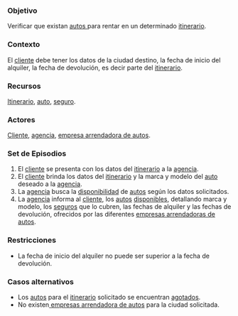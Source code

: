 ### Objetivo

Verificar que existan [autos ](https://app.nuclino.com/Curso-LEL/Agencia-de-Viajes/Objeto-Auto-bf39c08c-4d7e-4af8-a986-76e5fbd5390a)para rentar en un determinado [itinerario](https://app.nuclino.com/Curso-LEL/Agencia-de-Viajes/Objeto-Itinerario-77d6777d-c052-43d0-a2e9-adc68b1593ee).

### Contexto

El [cliente](https://app.nuclino.com/Curso-LEL/Agencia-de-Viajes/Sujeto-Pasajero-Husped-Cliente-1aca8769-d624-47f7-9373-9682438afab4) debe tener los datos de la ciudad destino, la fecha de inicio del alquiler, la fecha de devolución, es decir parte del [itinerario](https://app.nuclino.com/Curso-LEL/Agencia-de-Viajes/Objeto-Itinerario-77d6777d-c052-43d0-a2e9-adc68b1593ee).

### Recursos

[Itinerario](https://app.nuclino.com/Curso-LEL/Agencia-de-Viajes/Objeto-Itinirario-77d6777d-c052-43d0-a2e9-adc68b1593ee), [auto](https://app.nuclino.com/Curso-LEL/Agencia-de-Viajes/Objeto-Auto-bf39c08c-4d7e-4af8-a986-76e5fbd5390a), [seguro](https://app.nuclino.com/Curso-LEL/Agencia-de-Viajes/Objeto-Seguro-para-el-auto-4db8135a-4713-4ad3-a296-2ce2440d8eba).

### Actores

[Cliente](https://app.nuclino.com/Curso-LEL/Agencia-de-Viajes/Sujeto-Pasajero-Husped-Cliente-1aca8769-d624-47f7-9373-9682438afab4), [agencia](https://app.nuclino.com/Curso-LEL/Agencia-de-Viajes/Sujeto-Agencia-6adc03c5-323c-474f-8d0f-142686ff34ba), [empresa arrendadora de autos](https://app.nuclino.com/Curso-LEL/Agencia-de-Viajes/Sujeto-Empresa-arrendadora-de-autos-e0cac858-9bdf-4640-97fd-7dd92834c375).

### Set de Episodios

1. El [cliente](https://app.nuclino.com/Curso-LEL/Agencia-de-Viajes/Sujeto-Pasajero-Husped-Cliente-1aca8769-d624-47f7-9373-9682438afab4) se presenta con los datos del [itinerario](https://app.nuclino.com/Curso-LEL/Agencia-de-Viajes/Objeto-Itinirario-77d6777d-c052-43d0-a2e9-adc68b1593ee) a la [agencia](https://app.nuclino.com/Curso-LEL/Agencia-de-Viajes/Sujeto-Agencia-6adc03c5-323c-474f-8d0f-142686ff34ba).
2. El [cliente](https://app.nuclino.com/Curso-LEL/Agencia-de-Viajes/Sujeto-Pasajero-Husped-Cliente-1aca8769-d624-47f7-9373-9682438afab4) brinda los datos del [itinerario](https://app.nuclino.com/Curso-LEL/Agencia-de-Viajes/Objeto-Itinirario-77d6777d-c052-43d0-a2e9-adc68b1593ee) y la marca y modelo del [auto](https://app.nuclino.com/Curso-LEL/Agencia-de-Viajes/Objeto-Auto-bf39c08c-4d7e-4af8-a986-76e5fbd5390a) deseado a la [agencia](https://app.nuclino.com/Curso-LEL/Agencia-de-Viajes/Sujeto-Agencia-6adc03c5-323c-474f-8d0f-142686ff34ba).
3. La [agencia](https://app.nuclino.com/Curso-LEL/Agencia-de-Viajes/Sujeto-Agencia-6adc03c5-323c-474f-8d0f-142686ff34ba) busca la [disponibilidad](https://app.nuclino.com/Curso-LEL/Agencia-de-Viajes/Verbo-Buscar-disponibilidad-de-auto-c260517b-2e23-48d7-a49e-b9c6a2cf04bf) de [autos](https://app.nuclino.com/Curso-LEL/Agencia-de-Viajes/Objeto-Auto-bf39c08c-4d7e-4af8-a986-76e5fbd5390a) según los datos solicitados.
4. La [agencia](https://app.nuclino.com/Curso-LEL/Agencia-de-Viajes/Sujeto-Agencia-6adc03c5-323c-474f-8d0f-142686ff34ba) informa al [cliente](https://app.nuclino.com/Curso-LEL/Agencia-de-Viajes/Sujeto-Pasajero-Husped-Cliente-1aca8769-d624-47f7-9373-9682438afab4), los [autos](https://app.nuclino.com/Curso-LEL/Agencia-de-Viajes/Objeto-Auto-bf39c08c-4d7e-4af8-a986-76e5fbd5390a) [disponibles](https://app.nuclino.com/Curso-LEL/Agencia-de-Viajes/Estado-Libre-cedb2e90-b534-480a-a947-7ab9aecce814), detallando marca y modelo, los [seguros](https://app.nuclino.com/Curso-LEL/Agencia-de-Viajes/Objeto-Seguro-para-el-auto-4db8135a-4713-4ad3-a296-2ce2440d8eba) que lo cubren, las fechas de alquiler y las fechas de devolución, ofrecidos por las diferentes [empresas arrendadoras de autos](https://app.nuclino.com/Curso-LEL/Agencia-de-Viajes/Sujeto-Empresa-arrendadora-de-autos-e0cac858-9bdf-4640-97fd-7dd92834c375).

### Restricciones

* La fecha de inicio del alquiler no puede ser superior a la fecha de devolución.

### Casos alternativos

* Los [autos](https://app.nuclino.com/Curso-LEL/Agencia-de-Viajes/Objeto-Auto-bf39c08c-4d7e-4af8-a986-76e5fbd5390a) para el [itinerario](https://app.nuclino.com/Curso-LEL/Agencia-de-Viajes/Objeto-Itinirario-77d6777d-c052-43d0-a2e9-adc68b1593ee) solicitado se encuentran [agotados](https://app.nuclino.com/Curso-LEL/Agencia-de-Viajes/Estado-Alquilado-eb1ff829-a07c-4b6c-899a-cdbe37699ca8).
* No existen[ ](https://app.nuclino.com/Curso-LEL/Agencia-de-Viajes/Sujeto-Aerolnea-acfa4b6c-42fc-4137-bf9b-967ea8e6daa4)[empresas arrendadora de autos](https://app.nuclino.com/Curso-LEL/Agencia-de-Viajes/Sujeto-Empresa-arrendadora-de-autos-e0cac858-9bdf-4640-97fd-7dd92834c375) para la ciudad solicitada.